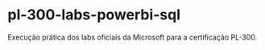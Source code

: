 # pl-300-labs-powerbi-sql
Execução prática dos labs oficiais da Microsoft para a certificação PL-300.

